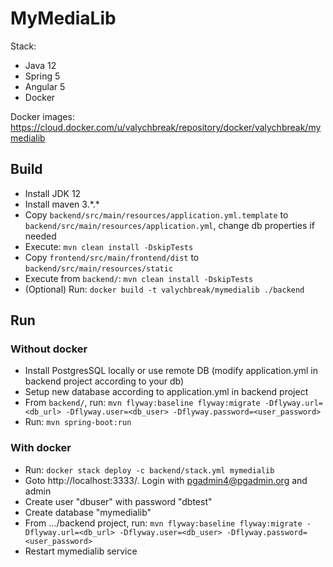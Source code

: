 # MyMediaLib

Stack:
 - Java 12
 - Spring 5
 - Angular 5
 - Docker
 
Docker images: https://cloud.docker.com/u/valychbreak/repository/docker/valychbreak/mymedialib

## Build

 - Install JDK 12
 - Install maven 3.\*.\*
 - Copy ```backend/src/main/resources/application.yml.template``` to ```backend/src/main/resources/application.yml```, change db properties if needed
 - Execute: ```mvn clean install -DskipTests```
 - Copy ```frontend/src/main/frontend/dist``` to ```backend/src/main/resources/static```
 - Execute from ```backend/```: ```mvn clean install -DskipTests``` 
 - (Optional) Run: ```docker build -t valychbreak/mymedialib ./backend```
 
## Run

### Without docker
 - Install PostgresSQL locally or use remote DB (modify application.yml in backend project according to your db)
 - Setup new database according to application.yml in backend project
 - From ```backend/```, run: ```mvn flyway:baseline flyway:migrate -Dflyway.url=<db_url> -Dflyway.user=<db_user> -Dflyway.password=<user_password>```
 - Run: ```mvn spring-boot:run```
 
### With docker
 - Run: ```docker stack deploy -c backend/stack.yml mymedialib```
 - Goto http://localhost:3333/. Login with pgadmin4@pgadmin.org and admin
 - Create user "dbuser" with password "dbtest"
 - Create database "mymedialib"
 - From .../backend project, run: ```mvn flyway:baseline flyway:migrate -Dflyway.url=<db_url> -Dflyway.user=<db_user> -Dflyway.password=<user_password>```
 - Restart mymedialib service

